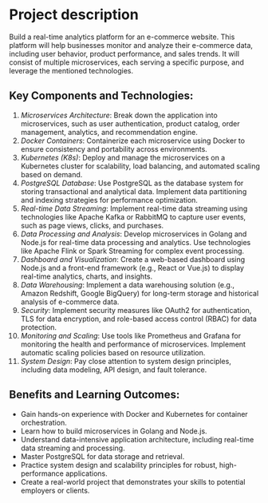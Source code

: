 # Project description

Build a real-time analytics platform for an e-commerce website. This platform
will help businesses monitor and analyze their e-commerce data, including user
behavior, product performance, and sales trends. It will consist of multiple
microservices, each serving a specific purpose, and leverage the mentioned
technologies.

## Key Components and Technologies:

1. _Microservices Architecture_: Break down the application into microservices,
   such as user authentication, product catalog, order management, analytics,
   and recommendation engine.
2. _Docker Containers_: Containerize each microservice using Docker to ensure
   consistency and portability across environments.
3. _Kubernetes (K8s)_: Deploy and manage the microservices on a Kubernetes
   cluster for scalability, load balancing, and automated scaling based on
   demand.
4. _PostgreSQL Database_: Use PostgreSQL as the database system for storing
   transactional and analytical data. Implement data partitioning and indexing
   strategies for performance optimization.
5. _Real-time Data Streaming_: Implement real-time data streaming using
   technologies like Apache Kafka or RabbitMQ to capture user events, such as
   page views, clicks, and purchases.
6. _Data Processing and Analysis_: Develop microservices in Golang and Node.js
   for real-time data processing and analytics. Use technologies like Apache
   Flink or Spark Streaming for complex event processing.
7. _Dashboard and Visualization_: Create a web-based dashboard using Node.js
   and a front-end framework (e.g., React or Vue.js) to display real-time
   analytics, charts, and insights.
8. _Data Warehousing_: Implement a data warehousing solution (e.g., Amazon
   Redshift, Google BigQuery) for long-term storage and historical analysis of
   e-commerce data.
9. _Security_: Implement security measures like OAuth2 for authentication, TLS
   for data encryption, and role-based access control (RBAC) for data
   protection.
10. _Monitoring and Scaling_: Use tools like Prometheus and Grafana for
    monitoring the health and performance of microservices. Implement automatic
    scaling policies based on resource utilization.
11. _System Design_: Pay close attention to system design principles, including
    data modeling, API design, and fault tolerance.

## Benefits and Learning Outcomes:

- Gain hands-on experience with Docker and Kubernetes for container orchestration.
- Learn how to build microservices in Golang and Node.js.
- Understand data-intensive application architecture, including real-time data streaming and processing.
- Master PostgreSQL for data storage and retrieval.
- Practice system design and scalability principles for robust, high-performance applications.
- Create a real-world project that demonstrates your skills to potential employers or clients.
